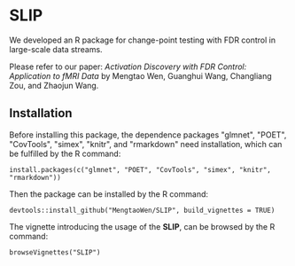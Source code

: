 # SLIP

We developed an R package for change-point testing with FDR control in large-scale data streams.

Please refer to our paper: *Activation Discovery with FDR Control: Application to fMRI Data* by Mengtao Wen, Guanghui Wang, Changliang Zou, and Zhaojun Wang.

## Installation
Before installing this package, the dependence packages "glmnet", "POET", "CovTools", "simex", "knitr", and "rmarkdown" need installation, which can be fulfilled by the R command:

    install.packages(c("glmnet", "POET", "CovTools", "simex", "knitr", "rmarkdown"))

Then the package can be installed by the R command:
  
    devtools::install_github("MengtaoWen/SLIP", build_vignettes = TRUE)

The vignette introducing the usage of the **SLIP**, can be browsed by the R command:
	
    browseVignettes("SLIP")
